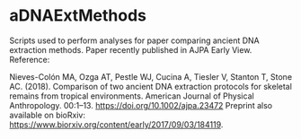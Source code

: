 # aDNAExtMethods
Scripts used to perform analyses for paper comparing ancient DNA extraction methods. Paper recently published in AJPA Early View. Reference:

Nieves-Colón MA, Ozga AT, Pestle WJ, Cucina A, Tiesler V, Stanton T, Stone AC. (2018). Comparison of two ancient DNA extraction protocols for skeletal remains from tropical environments. American Journal of Physical Anthropology. 00:1–13. https://doi.org/10.1002/ajpa.23472
Preprint also available on bioRxiv: https://www.biorxiv.org/content/early/2017/09/03/184119. 
